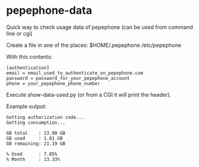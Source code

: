 # pepephone-data
Quick way to check usage data of pepephone (can be used from command line or cgi)

Create a file in one of the places:
$HOME/.pepephone
/etc/pepephone

With this contents:
```
[authentication]
email = email_used_to_authenticate_on_pepephone.com
password = password_for_your_pepephone_account
phone = your_pepephone_phone_number
```

Execute show-data-used.py (or from a CGI it will print the header).

Example output:
```
Getting authorization code...
Getting consumption...

GB total    : 23.00 GB
GB used     : 1.81 GB
GB remaining: 21.19 GB

% Used      : 7.85%
% Month     : 13.33%
```
